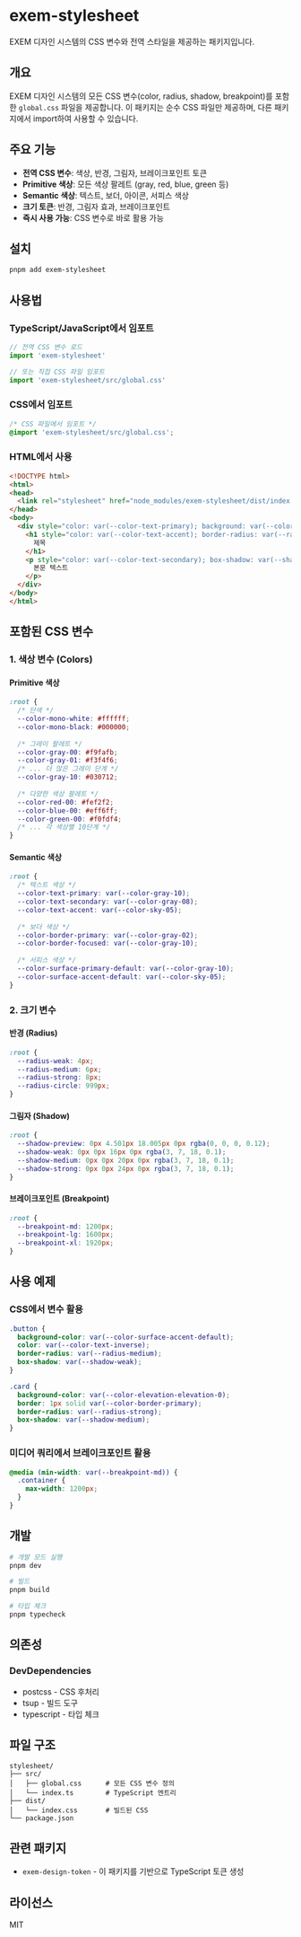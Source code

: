 # exem-stylesheet

EXEM 디자인 시스템의 CSS 변수와 전역 스타일을 제공하는 패키지입니다.

## 개요

EXEM 디자인 시스템의 모든 CSS 변수(color, radius, shadow, breakpoint)를 포함한 `global.css` 파일을 제공합니다. 이 패키지는 순수 CSS 파일만 제공하며, 다른 패키지에서 import하여 사용할 수 있습니다.

## 주요 기능

- **전역 CSS 변수**: 색상, 반경, 그림자, 브레이크포인트 토큰
- **Primitive 색상**: 모든 색상 팔레트 (gray, red, blue, green 등)
- **Semantic 색상**: 텍스트, 보더, 아이콘, 서피스 색상
- **크기 토큰**: 반경, 그림자 효과, 브레이크포인트
- **즉시 사용 가능**: CSS 변수로 바로 활용 가능

## 설치

```bash
pnpm add exem-stylesheet
```

## 사용법

### TypeScript/JavaScript에서 임포트

```typescript
// 전역 CSS 변수 로드
import 'exem-stylesheet'

// 또는 직접 CSS 파일 임포트
import 'exem-stylesheet/src/global.css'
```

### CSS에서 임포트

```css
/* CSS 파일에서 임포트 */
@import 'exem-stylesheet/src/global.css';
```

### HTML에서 사용

```html
<!DOCTYPE html>
<html>
<head>
  <link rel="stylesheet" href="node_modules/exem-stylesheet/dist/index.css">
</head>
<body>
  <div style="color: var(--color-text-primary); background: var(--color-elevation-elevation-0);">
    <h1 style="color: var(--color-text-accent); border-radius: var(--radius-medium);">
      제목
    </h1>
    <p style="color: var(--color-text-secondary); box-shadow: var(--shadow-weak);">
      본문 텍스트
    </p>
  </div>
</body>
</html>
```

## 포함된 CSS 변수

### 1. 색상 변수 (Colors)

#### Primitive 색상
```css
:root {
  /* 단색 */
  --color-mono-white: #ffffff;
  --color-mono-black: #000000;
  
  /* 그레이 팔레트 */
  --color-gray-00: #f9fafb;
  --color-gray-01: #f3f4f6;
  /* ... 더 많은 그레이 단계 */
  --color-gray-10: #030712;
  
  /* 다양한 색상 팔레트 */
  --color-red-00: #fef2f2;
  --color-blue-00: #eff6ff;
  --color-green-00: #f0fdf4;
  /* ... 각 색상별 10단계 */
}
```

#### Semantic 색상
```css
:root {
  /* 텍스트 색상 */
  --color-text-primary: var(--color-gray-10);
  --color-text-secondary: var(--color-gray-08);
  --color-text-accent: var(--color-sky-05);
  
  /* 보더 색상 */
  --color-border-primary: var(--color-gray-02);
  --color-border-focused: var(--color-gray-10);
  
  /* 서피스 색상 */
  --color-surface-primary-default: var(--color-gray-10);
  --color-surface-accent-default: var(--color-sky-05);
}
```

### 2. 크기 변수

#### 반경 (Radius)
```css
:root {
  --radius-weak: 4px;
  --radius-medium: 6px;
  --radius-strong: 8px;
  --radius-circle: 999px;
}
```

#### 그림자 (Shadow)
```css
:root {
  --shadow-preview: 0px 4.501px 18.005px 0px rgba(0, 0, 0, 0.12);
  --shadow-weak: 0px 0px 16px 0px rgba(3, 7, 18, 0.1);
  --shadow-medium: 0px 0px 20px 0px rgba(3, 7, 18, 0.1);
  --shadow-strong: 0px 0px 24px 0px rgba(3, 7, 18, 0.1);
}
```

#### 브레이크포인트 (Breakpoint)
```css
:root {
  --breakpoint-md: 1200px;
  --breakpoint-lg: 1600px;
  --breakpoint-xl: 1920px;
}
```

## 사용 예제

### CSS에서 변수 활용
```css
.button {
  background-color: var(--color-surface-accent-default);
  color: var(--color-text-inverse);
  border-radius: var(--radius-medium);
  box-shadow: var(--shadow-weak);
}

.card {
  background-color: var(--color-elevation-elevation-0);
  border: 1px solid var(--color-border-primary);
  border-radius: var(--radius-strong);
  box-shadow: var(--shadow-medium);
}
```

### 미디어 쿼리에서 브레이크포인트 활용
```css
@media (min-width: var(--breakpoint-md)) {
  .container {
    max-width: 1200px;
  }
}
```

## 개발

```bash
# 개발 모드 실행
pnpm dev

# 빌드
pnpm build

# 타입 체크
pnpm typecheck
```

## 의존성

### DevDependencies
- postcss - CSS 후처리
- tsup - 빌드 도구
- typescript - 타입 체크

## 파일 구조

```
stylesheet/
├── src/
│   ├── global.css      # 모든 CSS 변수 정의
│   └── index.ts        # TypeScript 엔트리
├── dist/
│   └── index.css       # 빌드된 CSS
└── package.json
```

## 관련 패키지

- `exem-design-token` - 이 패키지를 기반으로 TypeScript 토큰 생성

## 라이선스

MIT